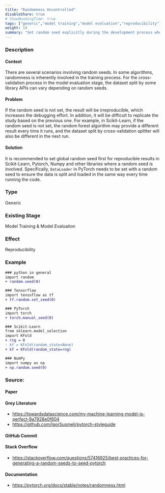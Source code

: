 ```yaml
---
title: "Randomness Uncontrolled"
disableShare: true
# ShowReadingTime: true
tags: ["generic","model training","model evaluation","reproducibility"]
weight: 14
summary: "Set random seed explicitly during the development process whenever a possible random procedure is involved in the application."
---
```


### Description

#### Context
There are several scenarios involving random seeds. In some algorithms, randomness is inherently involved in the training process. For the cross-validation process in the model evaluation stage, the dataset split by some library APIs can vary depending on random seeds.

#### Problem
If the random seed is not set, the result will be irreproducible, which increases the debugging effort. In addition, it will be difficult to replicate the study based on the previous one. For example, in Scikit-Learn, if the random seed is not set, the random forest algorithm may provide a different result every time it runs, and the dataset split by cross-validation splitter will also be different in the next run. 

#### Solution
It is recommended to set global random seed first for reproducible results in Scikit-Learn, Pytorch, Numpy and other libraries where a random seed is involved. Specifically, `DataLoader` in PyTorch needs to be set with a random seed to ensure the data is split and loaded in the same way every time running the code. 

### Type

Generic

### Existing Stage

Model Training & Model Evaluation

### Effect

Reproducibility

### Example

```diff
### python in general
import random
+ random.seed(0)

### Tensorflow
import tensoflow as tf
+ tf.random.set_seed(0)

### PyTorch
import torch
+ torch.manual_seed(0)

### Scikit-Learn
from sklearn.model_selection 
import KFold
+ rng = 0
- kf = KFold(random_state=None)
+ kf = KFold(random_state=rng)

### NumPy
import numpy as np
+ np.random.seed(0)
```

### Source:

#### Paper 

#### Grey Literature
- https://towardsdatascience.com/my-machine-learning-model-is-perfect-9a7928e0f604
- https://github.com/IgorSusmelj/pytorch-styleguide

#### GitHub Commit

#### Stack Overflow
- https://stackoverflow.com/questions/57416925/best-practices-for-generating-a-random-seeds-to-seed-pytorch

#### Documentation
- https://pytorch.org/docs/stable/notes/randomness.html

